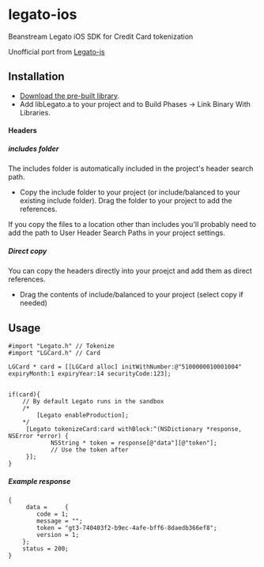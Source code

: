 legato-ios
==========

Beanstream Legato iOS SDK for Credit Card tokenization

Unofficial port from [Legato-js](https://www.beanstream.com/scripts/tokenization/legato-1.1.js)

## Installation

- [Download the pre-built library](https://github.com/vfloz/legato-ios/releases/0.1).
- Add libLegato.a to your project and to Build Phases -> Link Binary With Libraries.

#### Headers

##### includes folder
The includes folder is automatically included in the project's header search path.

- Copy the include folder to your project (or include/balanced to your existing include folder). Drag the folder to your project to add the references.

If you copy the files to a location other than includes you'll probably need to add the path to User Header Search Paths in your project settings.

##### Direct copy
You can copy the headers directly into your proejct and add them as direct references.
- Drag the contents of include/balanced to your project (select copy if needed)

## Usage

```
#import "Legato.h" // Tokenize
#import "LGCard.h" // Card

LGCard * card = [[LGCard alloc] initWithNumber:@"5100000010001004" expiryMonth:1 expiryYear:14 securityCode:123];


if(card){
	// By default Legato runs in the sandbox
	/*
		[Legato enableProduction];
	*/
	 [Legato tokenizeCard:card withBlock:^(NSDictionary *response, NSError *error) {
            NSString * token = response[@"data"][@"token"];
            // Use the token after
     }];
}
```

##### Example response

```
{
     data =     {
        code = 1;
        message = "";
        token = "gt3-740403f2-b9ec-4afe-bff6-8daedb366ef8";
        version = 1;
    };
    status = 200;
}
```
